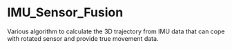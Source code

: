 # IMU_Sensor_Fusion
Various algorithm to calculate the 3D trajectory from IMU data that can cope with rotated sensor and provide true movement data.
